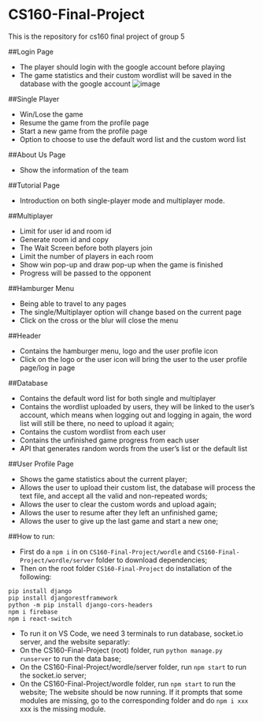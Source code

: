 # CS160-Final-Project
This is the repository for cs160 final project of group 5

##Login Page
- The player should login with the google account before playing
- The game statistics and their custom wordlist will be saved in the database with the google account
![image](https://user-images.githubusercontent.com/26106407/171949225-4e78786f-ce39-4920-88e4-85eaf15bc504.png)


##Single Player  
- Win/Lose the game  
- Resume the game from the profile page  
- Start a new game from the profile page  
- Option to choose to use the default word list and the custom word list  

##About Us Page  
- Show the information of the team  
    
##Tutorial Page
- Introduction on both single-player mode and multiplayer mode.
    
    
##Multiplayer
- Limit for user id and room id 
- Generate room id and copy
- The Wait Screen before both players join
- Limit the number of players in each room
- Show win pop-up and draw pop-up when the game is finished
- Progress will be passed to the opponent
    
    
##Hamburger Menu
- Being able to travel to any pages
- The single/Multiplayer option will change based on the current page
- Click on the cross or the blur will close the menu
    
    
##Header
- Contains the hamburger menu, logo and the user profile icon
- Click on the logo or the user icon will bring the user to the user profile page/log in page


##Database
- Contains the default word list for both single and multiplayer
- Contains the wordlist uploaded by users, they will be linked to the user’s account, which means when logging out and logging in again, the word list will still be there, no need to upload it again;
- Contains the custom wordlist from each user
- Contains the unfinished game progress from each user
- API that generates random words from the user’s list or the default list


##User Profile Page
- Shows the game statistics about the current player;
- Allows the user to upload their custom list, the database will process the text file, and accept all the valid and non-repeated words;
- Allows the user to clear the custom words and upload again;
- Allows the user to resume after they left an unfinished game;
- Allows the user to give up the last game and start a new one;


##How to run:
- First do a ```npm i``` in on ```CS160-Final-Project/wordle``` and ```CS160-Final-Project/wordle/server``` folder to download dependencies;
- Then on the root folder ```CS160-Final-Project``` do installation of the following:
```
pip install django
pip install djangorestframework
python -m pip install django-cors-headers
npm i firebase
npm i react-switch
```
- To run it on VS Code, we need 3 terminals to run database, socket.io server, and the website separatly:
- On the CS160-Final-Project (root) folder, run ```python manage.py runserver``` to run the data base;
- On the CS160-Final-Project/wordle/server folder, run ```npm start``` to run the socket.io server;
- On the CS160-Final-Project/wordle folder, run ```npm start``` to run the website;
The website should be now running. If it prompts that some modules are missing, go to the corresponding folder and do ```npm i xxx``` xxx is the missing module.
